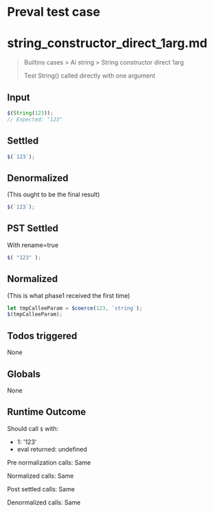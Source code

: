 # Preval test case

# string_constructor_direct_1arg.md

> Builtins cases > Ai string > String constructor direct 1arg
>
> Test String() called directly with one argument

## Input

`````js filename=intro
$(String(123));
// Expected: "123"
`````


## Settled


`````js filename=intro
$(`123`);
`````


## Denormalized
(This ought to be the final result)

`````js filename=intro
$(`123`);
`````


## PST Settled
With rename=true

`````js filename=intro
$( "123" );
`````


## Normalized
(This is what phase1 received the first time)

`````js filename=intro
let tmpCalleeParam = $coerce(123, `string`);
$(tmpCalleeParam);
`````


## Todos triggered


None


## Globals


None


## Runtime Outcome


Should call `$` with:
 - 1: '123'
 - eval returned: undefined

Pre normalization calls: Same

Normalized calls: Same

Post settled calls: Same

Denormalized calls: Same
